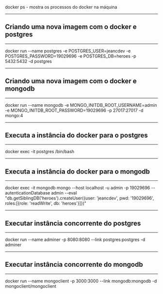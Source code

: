 docker ps - mostra os processos do docker na máquina

________________________________________________
## Criando uma nova imagem com o docker e postgres
________________________________________________

docker run --name postgres -e POSTGRES_USER=jeancdev -e POSTGRES_PASSWORD=19029696 -e POSTGRES_DB=heroes -p 5432:5432 -d postgres

________________________________________________
## Criando uma nova imagem com o docker e mongodb
________________________________________________

docker run --name mongodb -e MONGO_INITDB_ROOT_USERNAME=admin -e MONGO_INITDB_ROOT_PASSWORD=19029696 -p 27017:27017 -d mongo:4

__________________________________
## Executa a instância do docker para o postgres
__________________________________
docker exec -it postgres /bin/bash

__________________________________
## Executa a instância do docker para o mongodb
__________________________________
docker exec -it mongodb mongo --host localhost -u admin -p 19029696 --autenticationDatabase admin --eval "db.getSiblingDB('heroes').createUser({user: 'jeancdev', pwd: '19029696', roles:[{role: 'readWrite', db: 'heroes'}]})"

__________________________________
## Executar instância concorrente do postgres
__________________________________
docker run --name adminer -p 8080:8080 --link postgres:postgres -d adminer
__________________________________
## Executar instância concorrente do mongodb
__________________________________
docker run --name mongoclient -p 3000:3000 --link mongodb:mongodb -d mongoclient/mongoclient
